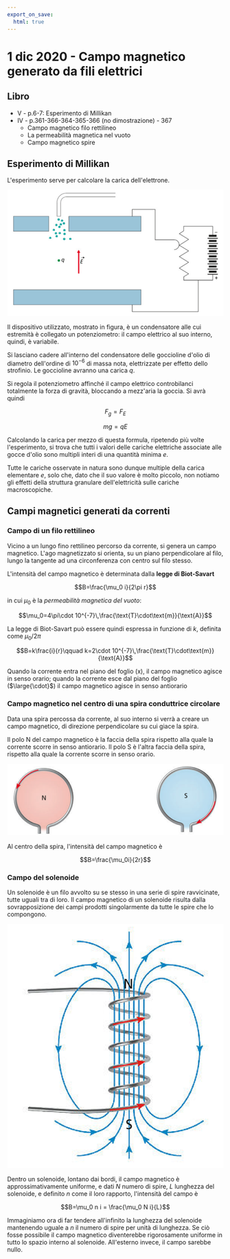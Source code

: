 ```yaml
---
export_on_save:
  html: true
---
```


# 1 dic 2020 - Campo magnetico generato da fili elettrici

## Libro

- V - p.6-7: Esperimento di Millikan
- IV - p.361-366-364-365-366 (no dimostrazione) - 367
  - Campo magnetico filo rettilineo
  - La permeabilità magnetica nel vuoto
  - Campo magnetico spire

## Esperimento di Millikan

L'esperimento serve per calcolare la carica dell'elettrone.

![Schermata 2020-12-14 alle 11.34.48](/assets/Schermata%202020-12-14%20alle%2011.34.48.png)

Il dispositivo utilizzato, mostrato in figura, è un condensatore alle cui estremità è collegato un potenziometro: il campo elettrico al suo interno, quindi, è variabile.

Si lasciano cadere all'interno del condensatore delle goccioline d'olio di diametro dell'ordine di $10^{-6}$ di massa nota, elettrizzate per effetto dello strofinio.
Le goccioline avranno una carica $q$.

Si regola il potenziometro affinché il campo elettrico controbilanci totalmente la forza di gravità, bloccando a mezz'aria la goccia. Si avrà quindi

$$F_g=F_E$$

$$mg=qE$$

Calcolando la carica per mezzo di questa formula, ripetendo più volte l'esperimento, si trova che tutti i valori delle cariche elettriche associate alle gocce d'olio sono multipli interi di una quantità minima $e$.

Tutte le cariche osservate in natura sono dunque multiple della carica elementare $e$, solo che, dato che il suo valore è molto piccolo, non notiamo gli effetti della struttura granulare dell'elettricità sulle cariche macroscopiche.

## Campi magnetici generati da correnti

### Campo di un filo rettilineo

Vicino a un lungo fino rettilineo percorso da corrente, si genera un campo magnetico. L'ago magnetizzato si orienta, su un piano perpendicolare al filo, lungo la tangente ad una circonferenza con centro sul filo stesso.

L'intensità del campo magnetico è determinata dalla **legge di Biot-Savart**

$$B=\frac{\mu_0 i}{2\pi r}$$

in cui $\mu_0$ è la _permeabilità magnetica del vuoto_:

$$\mu_0=4\pi\cdot 10^{-7}\,\frac{\text{T}\cdot\text{m}}{\text{A}}$$

La legge di Biot-Savart può essere quindi espressa in funzione di $k$, definita come $\mu_0/2\pi$

$$B=k\frac{i}{r}\qquad k=2\cdot 10^{-7}\,\frac{\text{T}\cdot\text{m}}{\text{A}}$$

Quando la corrente entra nel piano del foglio (x), il campo magnetico agisce in senso orario; quando la corrente esce dal piano del foglio ($\large{\cdot}$) il campo magnetico agisce in senso antiorario

### Campo magnetico nel centro di una spira conduttrice circolare

Data una spira percossa da corrente, al suo interno si verrà a creare un campo magnetico, di direzione perpendicolare su cui giace la spira.

Il polo N del campo magnetico è la faccia della spira rispetto alla quale la corrente scorre in senso antiorario. Il polo S è l'altra faccia della spira, rispetto alla quale la corrente scorre in senso orario.

![Schermata 2021-01-03 alle 16.58.45](/assets/Schermata%202021-01-03%20alle%2016.58.45.png)

Al centro della spira, l'intensità del campo magnetico è

$$B=\frac{\mu_0i}{2r}$$

### Campo del solenoide

Un solenoide è un filo avvolto su se stesso in una serie di spire ravvicinate, tutte uguali tra di loro. Il campo magnetico di un solenoide risulta dalla sovrapposizione dei campi prodotti singolarmente da tutte le spire che lo compongono.

![Schermata 2021-01-03 alle 17.03.02](/assets/Schermata%202021-01-03%20alle%2017.03.02.png)

Dentro un solenoide, lontano dai bordi, il campo magnetico è approssimativamente uniforme, e dati $N$ numero di spire, $L$ lunghezza del solenoide, e definito $n$ come il loro rapporto, l'intensità del campo è

$$B=\mu_0 n i = \frac{\mu_0 N i}{L}$$

Immaginiamo ora di far tendere all'infinito la lunghezza del solenoide mantenendo uguale a $n$ il numero di spire per unità di lunghezza. Se ciò fosse possibile il campo magnetico diventerebbe rigorosamente uniforme in tutto lo spazio interno al solenoide. All'esterno invece, il campo sarebbe nullo.
